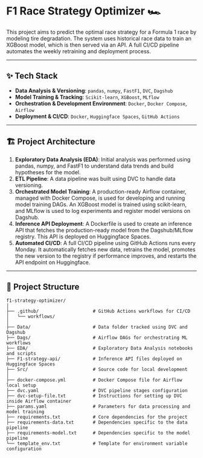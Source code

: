 # F1 Race Strategy Optimizer 🏎️

This project aims to predict the optimal race strategy for a Formula 1 race by modeling tire degradation. The system uses historical race data to train an XGBoost model, which is then served via an API. A full CI/CD pipeline automates the weekly retraining and deployment process.

---

## ✨ Tech Stack

* **Data Analysis & Versioning**: `pandas`, `numpy`, `FastF1`, `DVC`, `Dagshub`
* **Model Training & Tracking**: `Scikit-learn`, `XGBoost`, `MLflow`
* **Orchestration & Development Environment**: `Docker`, `Docker Compose`, `Airflow`
* **Deployment & CI/CD**: `Docker`, `Huggingface Spaces`, `GitHub Actions`

---

## 🏗️ Project Architecture

1.  **Exploratory Data Analysis (EDA)**: Initial analysis was performed using pandas, numpy, and FastF1 to understand data trends and build hypotheses for the model.
2.  **ETL Pipeline**: A data pipeline was built using DVC to handle data versioning.
3.  **Orchestrated Model Training**: A production-ready Airflow container, managed with Docker Compose, is used for developing and running model training DAGs. An XGBoost model is trained using scikit-learn, and MLflow is used to log experiments and register model versions on Dagshub.
4.  **Inference API Deployment**: A Dockerfile is used to create an inference API that fetches the production-ready model from the Dagshub/MLflow registry. This API is deployed on Huggingface Spaces.
5.  **Automated CI/CD**: A full CI/CD pipeline using GitHub Actions runs every Monday. It automatically fetches new data, retrains the model, promotes the new version to the registry if performance improves, and restarts the API endpoint on Huggingface.

---


## 📁 Project Structure

```
f1-strategy-optimizer/
│
├── .github/                    # GitHub Actions workflows for CI/CD
│   └── workflows/
│
├── Data/                       # Data folder tracked using DVC and Dagshub
├── Dags/                       # Airflow DAGs for orchestrating ML workflows
├── EDA/                        # Exploratory Data Analysis notebooks and scripts
├── F1-strategy-api/            # Inference API files deployed on Huggingface Spaces
├── Src/                        # Source code for local development
│
├── docker-compose.yml          # Docker Compose file for Airflow local setup
├── dvc.yaml                    # DVC pipeline stages configuration
├── dvc-setup-file.txt          # Instructions for setting up DVC inside Airflow container
├── params.yaml                 # Parameters for data processing and model training
├── requirements.txt            # Core dependencies for the project
├── requirements-data.txt       # Dependencies specific to the data pipeline
├── requirements-model.txt      # Dependencies specific to the model pipeline
└── template_env.txt            # Template for environment variable configuration
```
